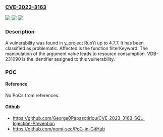 ### [CVE-2023-3163](https://cve.mitre.org/cgi-bin/cvename.cgi?name=CVE-2023-3163)
![](https://img.shields.io/static/v1?label=Product&message=RuoYi&color=blue)
![](https://img.shields.io/static/v1?label=Version&message=%3D%204.7.0%20&color=brighgreen)
![](https://img.shields.io/static/v1?label=Vulnerability&message=CWE-400%20Resource%20Consumption&color=brighgreen)

### Description

A vulnerability was found in y_project RuoYi up to 4.7.7. It has been classified as problematic. Affected is the function filterKeyword. The manipulation of the argument value leads to resource consumption. VDB-231090 is the identifier assigned to this vulnerability.

### POC

#### Reference
No PoCs from references.

#### Github
- https://github.com/George0Papasotiriou/CVE-2023-3163-SQL-Injection-Prevention
- https://github.com/nomi-sec/PoC-in-GitHub

